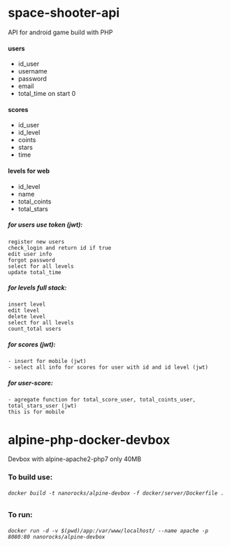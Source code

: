 # space-shooter-api
API for android game build with PHP

#### users 
 - id_user
 - username
 - password
 - email
 - total_time on start 0

#### scores
 - id_user
 - id_level 
 - coints
 - stars
 - time

#### levels for web
 - id_level
 - name
 - total_coints
 - total_stars

##### for users use token (jwt):
	register new users
	check_login and return id if true
	edit user info
	forgot password 
	select for all levels
	update total_time

##### for levels full stack:
	insert level
	edit level
	delete level
	select for all levels
	count_total users

##### for scores (jwt):
	- insert for mobile (jwt)
	- select all info for scores for user with id and id level (jwt)

##### for user-score:
	- agregate function for total_score_user, total_coints_user, total_stars_user (jwt)
	this is for mobile


# alpine-php-docker-devbox
Devbox with alpine-apache2-php7 only 40MB


### To build use:
###### `docker build -t nanorocks/alpine-devbox -f docker/server/Dockerfile .`

### To run:
###### `docker run -d -v $(pwd)/app:/var/www/localhost/ --name apache -p 8080:80 nanorocks/alpine-devbox`
